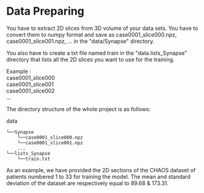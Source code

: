 # Data Preparing

You have to extract 2D slices from 3D volume of your data sets.
You have to convert them to numpy format and save as case0001_slice000.npz, case0001_slice001.npz, ... in the "data/Synapse" directory.

You also have to create a txt file named train in the "data.lists_Synapse" directory that lists all the 2D slices you want to use for the training. 


Example :   
case0001_slice000  
case0001_slice001  
case0001_slice002  
...



The directory structure of the whole project is as follows:  


data

    └──Synapse
        └──case0001_slice000.npz
        └──case0001_slice001.npz
        ...
    └──lists_Synapse
        └──train.txt


As an example, we have provided the 2D sections of the CHAOS dataset of patients numbered 1 to 33 for training the model. The mean and standard deviation of the dataset are respectively equal to 89.68 & 173.31.
